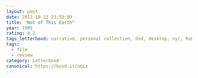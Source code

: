 ```yaml
---
layout: post 
date: 2012-10-13 23:59:00
title: "Not of This Earth"
year: 1995
rating: 0.2
tags_letterboxd: narrative, personal collection, dvd, desktop, nyc, Robtober
tags:
  - film
  - review
category: Letterboxd
canonical: https://boxd.it/uqLx
---
```

